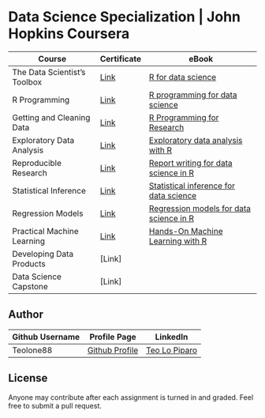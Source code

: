 # Data Science Specialization | John Hopkins Coursera

Course | Certificate | eBook
--- | --- | ---
The Data Scientist’s Toolbox | [Link](https://www.coursera.org/account/accomplishments/verify/B5CDAAH836UW) | [R for data science](https://r4ds.had.co.nz/)
R Programming | [Link](https://www.coursera.org/account/accomplishments/verify/WJH5PTDX7VJA) | [R programming for data science](https://htmlpreview.github.io/?https://github.com/Teolone88/datasciencecoursera/blob/master/ePubs/rprogramming.html)
Getting and Cleaning Data | [Link](https://www.coursera.org/account/accomplishments/verify/JZ7AZ2T327R8) | [R Programming for Research](https://geanders.github.io/RProgrammingForResearch/)
Exploratory Data Analysis | [Link](https://www.coursera.org/account/accomplishments/certificate/DVSKLK3CD2X4) | [Exploratory data analysis with R](https://htmlpreview.github.io/?https://github.com/Teolone88/datasciencecoursera/blob/master/ePubs/exdata.html)
Reproducible Research | [Link](https://www.coursera.org/account/accomplishments/certificate/ZDBNWWHTPA32) | [Report writing for data science in R](https://htmlpreview.github.io/?https://github.com/Teolone88/datasciencecoursera/blob/master/ePubs/reportwriting.html)
Statistical Inference | [Link](https://www.coursera.org/account/accomplishments/certificate/Z9SQJ4TNJ9XW) | [Statistical inference for data science](https://htmlpreview.github.io/?https://github.com/Teolone88/datasciencecoursera/blob/master/ePubs/LittleInferenceBook.html)
Regression Models | [Link](https://www.coursera.org/account/accomplishments/certificate/7AUQYTNEE8LL) | [Regression models for data science in R](https://htmlpreview.github.io/?https://github.com/Teolone88/datasciencecoursera/blob/master/ePubs/regmods.html)
Practical Machine Learning | [Link](https://www.coursera.org/account/accomplishments/certificate/3V322NVXWUQG) | [Hands-On Machine Learning with R](https://bradleyboehmke.github.io/HOML/)
Developing Data Products | [Link]
Data Science Capstone | [Link]


## Author
Github Username | Profile Page | LinkedIn
--- | --- | ---
Teolone88 | [Github Profile](https://github.com/Teolone88) | [Teo Lo Piparo](https://www.linkedin.com/in/teo-lo-piparo-72440b55/)

## License
Anyone may contribute after each assignment is turned in and graded. Feel free to submit a pull request. 

